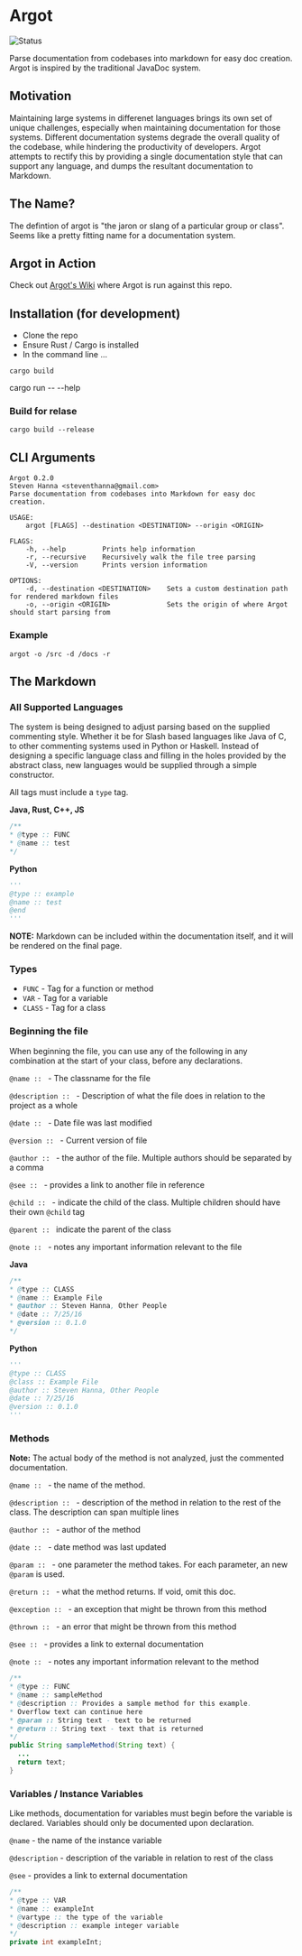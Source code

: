 # Argot
![Status](https://travis-ci.org/steventhanna/Argot.svg?branch=master)

Parse documentation from codebases into markdown for easy doc creation. Argot is inspired by the traditional JavaDoc system.

## Motivation
Maintaining large systems in differenet languages brings its own set of unique challenges, especially when maintaining documentation for those systems.  Different documentation systems degrade the overall quality of the codebase, while hindering the productivity of developers. Argot attempts to rectify this by providing a single documentation style that can support any language, and dumps the resultant documentation to Markdown.

## The Name?
The defintion of argot is "the jaron or slang of a particular group or class".  Seems like a pretty fitting name for a documentation system.

## Argot in Action
Check out [Argot's Wiki](https://github.com/steventhanna/Argot/wiki) where Argot is run against this repo.

## Installation (for development)
- Clone the repo
- Ensure Rust / Cargo is installed
- In the command line ...

```shell
cargo build
```
cargo run -- --help

### Build for relase

```shell
cargo build --release
```

## CLI Arguments

```
Argot 0.2.0
Steven Hanna <steventhanna@gmail.com>
Parse documentation from codebases into Markdown for easy doc creation.

USAGE:
    argot [FLAGS] --destination <DESTINATION> --origin <ORIGIN>

FLAGS:
    -h, --help         Prints help information
    -r, --recursive    Recursively walk the file tree parsing
    -V, --version      Prints version information

OPTIONS:
    -d, --destination <DESTINATION>    Sets a custom destination path for rendered markdown files
    -o, --origin <ORIGIN>              Sets the origin of where Argot should start parsing from
```

### Example

```
argot -o /src -d /docs -r
```


## The Markdown

### All Supported Languages
The system is being designed to adjust parsing based on the supplied commenting style. Whether it be for Slash based languages like Java of C, to other commenting systems used in Python or Haskell. Instead of designing a specific language class and filling in the holes provided by the abstract class, new languages would be supplied through a simple constructor.

All tags must include a `type` tag.

**Java, Rust, C++, JS**
```java
/**
* @type :: FUNC
* @name :: test
*/
```

**Python**
```py
'''
@type :: example
@name :: test
@end
'''
```

**NOTE:**  Markdown can be included within the documentation itself, and it will be rendered on the final page.

### Types
- `FUNC` - Tag for a function or method
- `VAR` - Tag for a variable
- `CLASS` - Tag for a class

### Beginning the file
When beginning the file, you can use any of the following in any combination at the start of your class, before any declarations.

`@name :: ` - The classname for the file

`@description :: ` - Description of what the file does in relation to the project as a whole

`@date :: ` - Date file was last modified

`@version :: ` - Current version of file

`@author :: ` - the author of the file. Multiple authors should be separated by a comma

`@see :: ` - provides a link to another file in reference

`@child :: ` - indicate the child of the class.  Multiple children should have their own `@child` tag

`@parent :: ` indicate the parent of the class

`@note :: ` - notes any important information relevant to the file

**Java**
```java
/**
* @type :: CLASS
* @name :: Example File
* @author :: Steven Hanna, Other People
* @date :: 7/25/16
* @version :: 0.1.0
*/
```

**Python**
```py
'''
@type :: CLASS
@class :: Example File
@author :: Steven Hanna, Other People
@date :: 7/25/16
@version :: 0.1.0
'''
```

### Methods
**Note:** The actual body of the method is not analyzed, just the commented documentation.

`@name :: ` - the name of the method.

`@description :: ` - description of the method in relation to the rest of the class. The description can span multiple lines

`@author :: ` - author of the method

`@date :: ` - date method was last updated

`@param :: ` - one parameter the method takes.  For each parameter, an new `@param` is used.

`@return :: ` - what the method returns. If void, omit this doc.

`@exception :: ` - an exception that might be thrown from this method

`@thrown :: ` - an error that might be thrown from this method

`@see :: ` - provides a link to external documentation

`@note :: ` - notes any important information relevant to the method


```java
/**
* @type :: FUNC
* @name :: sampleMethod
* @description :: Provides a sample method for this example.
* Overflow text can continue here
* @param :: String text - text to be returned
* @return :: String text - text that is returned
*/
public String sampleMethod(String text) {
  ...
  return text;
}
```

### Variables / Instance Variables
Like methods, documentation for variables must begin before the variable is declared.  Variables should only be documented upon declaration.

`@name` - the name of the instance variable 

`@description` - description of the variable in relation to rest of the class

`@see` - provides a link to external documentation


```java
/**
* @type :: VAR
* @name :: exampleInt
* @vartype :: the type of the variable
* @description :: example integer variable
*/
private int exampleInt;
```
